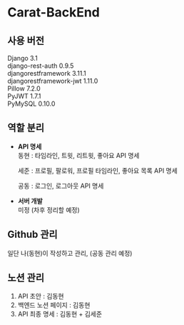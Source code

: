 # Carat-BackEnd

## 사용 버전

Django 3.1  
django-rest-auth 0.9.5  
djangorestframework 3.11.1  
djangorestframework-jwt 1.11.0  
Pillow 7.2.0  
PyJWT 1.7.1  
PyMySQL 0.10.0  

## 역할 분리
- **API 명세**  
  동현 : 타임라인, 트윗, 리트윗, 좋아요 API 명세  
  
  세준 : 프로필, 팔로워, 프로필 타임라인, 좋아요 목록 API 명세  
  
  공동 : 로그인, 로그아웃 API 명세
  
- **서버 개발**  
  미정 (차후 정리할 예정)

## Github 관리
  일단 나(동현)이 작성하고 관리, 
  (공동 관리 예정)
  
## 노션 관리
  1. API 초안 : 김동현
  2. 백엔드 노션 페이지 : 김동현 
  3. API 최종 명세 : 김동현 + 김세준

